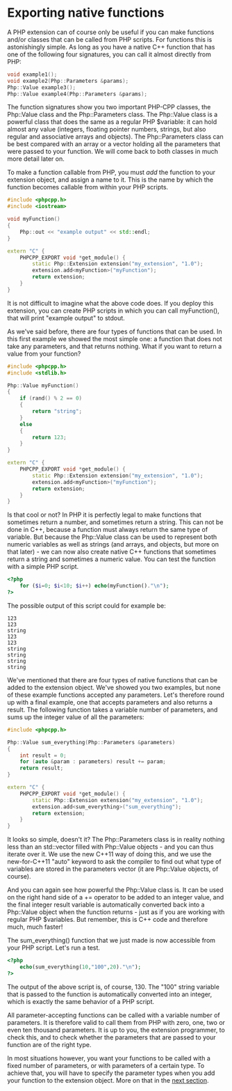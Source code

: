 # Exporting native functions

A PHP extension can of course only be useful if you can make functions and/or 
classes that can be called from PHP scripts. For functions this is 
astonishingly simple. As long as you have a native C++ function that has 
one of the following four signatures, you can call it almost directly from PHP:

```cpp
void example1();
void example2(Php::Parameters &params);
Php::Value example3();
Php::Value example4(Php::Parameters &params);
```
The function signatures show you two important PHP-CPP classes, the
Php::Value class and the Php::Parameters class. The Php::Value class is a
powerful class that does the same as a regular PHP $variable: it can hold
almost any value (integers, floating pointer numbers, strings, but also
regular and associative arrays and objects). The Php::Parameters class
can be best compared with an array or a vector holding all the parameters
that were passed to your function. We will come back to both classes in
much more detail later on.

To make a function callable from PHP, you must *add* the function
to your extension object, and assign a name to it. This is the
name by which the function becomes callable from within your PHP scripts.

```cpp
#include <phpcpp.h>
#include <iostream>

void myFunction()
{
    Php::out << "example output" << std::endl;
}

extern "C" {
    PHPCPP_EXPORT void *get_module() {
        static Php::Extension extension("my_extension", "1.0");
        extension.add<myFunction>("myFunction");
        return extension;
    }
}
```
It is not difficult to imagine what the above code does. If you deploy
this extension, you can create PHP scripts in which you can call myFunction(),
that will print "example output" to stdout.

As we've said before, there are four types of functions that can be used. In
this first example we showed the most simple one: a function that does not
take any parameters, and that returns nothing. What if you
want to return a value from your function?

```cpp
#include <phpcpp.h>
#include <stdlib.h>

Php::Value myFunction()
{
    if (rand() % 2 == 0)
    {
        return "string";
    }
    else
    {
        return 123;
    }
}

extern "C" {
    PHPCPP_EXPORT void *get_module() {
        static Php::Extension extension("my_extension", "1.0");
        extension.add<myFunction>("myFunction");
        return extension;
    }
}
```
Is that cool or not? In PHP it is perfectly legal to make functions that
sometimes return a number, and sometimes return a string. This can not be
done in C++, because a function must always return the same type of variable.
But because the Php::Value class can be used to represent both numeric
variables as well as strings (and arrays, and objects, but more on that 
later) - we can now also create native C++ functions that sometimes return
a string and sometimes a numeric value. You can test the function with a 
simple PHP script.

```php
<?php
    for ($i=0; $i<10; $i++) echo(myFunction()."\n");
?>
```

The possible output of this script could for example be:

```
123
123
string
123
123
string
string
string
string
```
We've mentioned that there are four types of native functions that can be
added to the extension object. We've showed you two examples, but none of
these example functions accepted any parameters. Let's therefore round up with a 
final example, one that accepts parameters and also returns a result. 
The following function takes a variable number of parameters, 
and sums up the integer value of all the parameters:

```cpp
#include <phpcpp.h>

Php::Value sum_everything(Php::Parameters &parameters)
{
    int result = 0;
    for (auto &param : parameters) result += param;
    return result;
}

extern "C" {
    PHPCPP_EXPORT void *get_module() {
        static Php::Extension extension("my_extension", "1.0");
        extension.add<sum_everything>("sum_everything");
        return extension;
    }
}
```
It looks so simple, doesn't it? 
The Php::Parameters class is in reality nothing less than an std::vector 
filled with Php::Value objects - and you can thus iterate over it. 
We use the new C++11 way of doing this, and we use the new-for-C++11 
"auto" keyword to ask the compiler to find out what type of variables are 
stored in the parameters vector (it are Php::Value objects, of course).

And you can again see how powerful the Php::Value class is. 
It can be used on the right hand side of a += operator to be added to 
an integer value, and the final integer result variable is automatically 
converted back into a Php::Value object when the function returns - just as if 
you are working with regular PHP $variables. But remember, this is C++ code and 
therefore much, much faster!

The sum_everything() function that we just made is now accessible from your
PHP script. Let's run a test.

```php
<?php
    echo(sum_everything(10,"100",20)."\n");
?>
```

The output of the above script is, of course, 130. The "100" string variable
that is passed to the function is automatically converted into an integer,
which is exactly the same behavior of a PHP script.

All parameter-accepting functions can be called with a variable number of
parameters. It is therefore valid to call them from PHP with zero, one, two 
or even ten thousand parameters. It is up to you, the extension programmer, to check 
this, and to check whether the parameters that are passed to your
function are of the right type.

In most situations however, you want
your functions to be called with a fixed number of parameters, or with
parameters of a certain type. To achieve that, you will have to specify
the parameter types when you add your function to the extension object.
More on that in the [next section](parameters).

